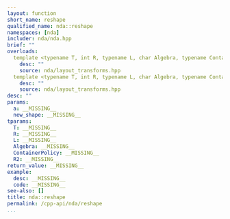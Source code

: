 ```yaml
---
layout: function
short_name: reshape
qualified_name: nda::reshape
namespaces: [nda]
includer: nda/nda.hpp
brief: ""
overloads:
  template <typename T, int R, typename L, char Algebra, typename ContainerPolicy, size_t R2> auto reshape(basic_array<T, R, L, Algebra, ContainerPolicy> && a, const std::array<long, R2> & new_shape):
    desc: ""
    source: nda/layout_transforms.hpp
  template <typename T, int R, typename L, char Algebra, typename ContainerPolicy, size_t R2> auto reshape(basic_array<T, R, L, Algebra, ContainerPolicy> && a, const std::array<int, R2> & new_shape):
    desc: ""
    source: nda/layout_transforms.hpp
desc: ""
params:
  a: __MISSING__
  new_shape: __MISSING__
tparams:
  T: __MISSING__
  R: __MISSING__
  L: __MISSING__
  Algebra: __MISSING__
  ContainerPolicy: __MISSING__
  R2: __MISSING__
return_value: __MISSING__
example:
  desc: __MISSING__
  code: __MISSING__
see-also: []
title: nda::reshape
permalink: /cpp-api/nda/reshape
...
```



